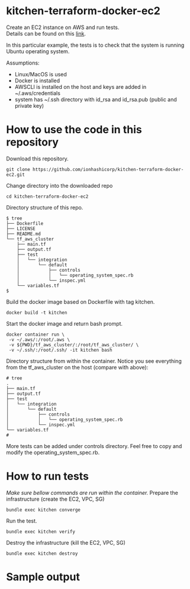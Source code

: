 # kitchen-terraform-docker-ec2
Create an EC2 instance on AWS and run tests. \
Details can be found on this [link](https://newcontext-oss.github.io/kitchen-terraform/tutorials/amazon_provider_ec2.html).

In this particular example, the tests is to check that the system is running Ubuntu operating system.

Assumptions:
- Linux/MacOS is used
- Docker is installed
- AWSCLI is installed on the host and keys are added in ~/.aws/credentials
- system has ~/.ssh directory with id_rsa and id_rsa.pub (public and private key)

# How to use the code in this repository

Download this repository.
```
git clone https://github.com/ionhashicorp/kitchen-terraform-docker-ec2.git
```

Change directory into the downloaded repo
```
cd kitchen-terraform-docker-ec2
```

Directory structure of this repo.
```
$ tree
├── Dockerfile
├── LICENSE
├── README.md
└── tf_aws_cluster
    ├── main.tf
    ├── output.tf
    ├── test
    │   └── integration
    │       └── default
    │           ├── controls
    │           │   └── operating_system_spec.rb
    │           └── inspec.yml
    └── variables.tf
$
```


Build the docker image based on Dockerfile with tag kitchen.
```
docker build -t kitchen
```

Start the docker image and return bash prompt.
```
docker container run \
 -v ~/.aws/:/root/.aws \
 -v ${PWD}/tf_aws_cluster/:/root/tf_aws_cluster/ \
 -v ~/.ssh/:/root/.ssh/ -it kitchen bash
```

Directory structure from within the container.
Notice you see everything from the tf_aws_cluster on the host (compare with above):
```
# tree
.
├── main.tf
├── output.tf
├── test
│   └── integration
│       └── default
│           ├── controls
│           │   └── operating_system_spec.rb
│           └── inspec.yml
└── variables.tf
#
```

More tests can be added under controls directory.
Feel free to copy and modify the operating_system_spec.rb.

# How to run tests
_Make sure bellow commands are run within the container._
Prepare the infrastructure (create the EC2, VPC, SG)
```
bundle exec kitchen converge
```

Run the test.
```
bundle exec kitchen verify
```

Destroy the infrastructure (kill the EC2, VPC, SG)
```
bundle exec kitchen destroy
```


# Sample output
